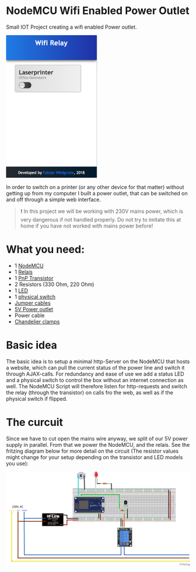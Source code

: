 # NodeMCU Wifi Enabled Power Outlet
Small IOT Project creating a wifi enabled Power outlet.

<img src="/images/ScreenShot_Webinterface.png" width="250">

In order to switch on a printer (or any other device for that matter) without getting up from my computer I built a power outlet, that can be switched on and off through a simple web interface. 

>:exclamation: In this project we will be working with 230V mains power, which is very dangerous if not handled properly. Do not try to imitate this at home if you have not worked with mains power before!

# What you need:
* 1 [NodeMCU](http://www.ebay.de/itm/NodeMCU-V3-Lua-WIFI-IOT-Node-Entwicklung-ESP8266-micro-USB-32bit-Arduino-E06-/172109878470)
* 1 [Relais](https://www.ebay.de/itm/5V-1-Channel-Optocouplers-Relay-Shield-for-Arduino-Optokoppler-Relais-CP0401D/281661623000?hash=item4194574ad8:g:2KoAAOSwFLBaayRF)
* 1 [PnP Transistor](http://www.ebay.de/itm/50x-BC547B-Transistor-NPN-45V-100mA-TO92-von-CDIL/290341478860?hash=item4399b361cc:g:XiEAAOSwd4tT6v7u)
* 2 Resistors (330 Ohm, 220 Ohm)
* 1 [LED](https://www.ebay.de/itm/2-st-LED-5mm-kaltweis-5800-7000mcd-30-3-5V-20mA-Front-gewolbt/112641693157)
* 1 [physical switch](https://www.ebay.de/itm/2x-MINI-WIPPSCHALTER-WIPPENSCHALTER-RUND-SCHWARZ-15MM-1-POLIG-230V-6A-KFZ-12V-DC/263110599869)
* [Jumper cables](https://www.ebay.de/itm/40-x-10cm-20cm-o-30cm-Jumper-Kabel-Dupont-Cable-Breadboard-Wire-f-Arduino/252355489428)
* [5V Power outlet](http://www.ebay.de/itm/Universal-Netzteil-3V-4-5V-5V-6V-7-5V-9V-12V-300mA-3-6W-mit-USB-Adapter-goobay/331649352035)
* Power cable
* [Chandelier clamps](http://www.ebay.de/itm/Lusterklemmen-a-12-Lusterklemme-Verbindungsklemme-Klemme-Listerklemme-Lampe/253095147132)

# Basic idea
The basic idea is to setup a minimal http-Server on the NodeMCU that hosts a website, which can pull the current status of the power line and switch it through AJAX-calls. For redundancy and ease of use we add a status LED and a physical switch to control the box without an internet connection as well.
The NodeMCU Script will therefore listen for http-requests and switch the relay (through the transistor) on calls fro the web, as well as if the physical switch if flipped.

# The curcuit
Since we have to cut open the mains wire anyway, we split of our 5V power supply in parallel. From that we power the NodeMCU, and the relais.
See the fritzing diagram below for more detail on the circuit (The resistor values might change for your setup depending on the transistor and LED models you use):

![Fritzing Diagram](/diagram/wifiRelaisFritzing_bb.png)
